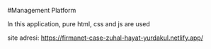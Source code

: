#Management Platform

In this application, pure html, css and js are used

site adresi: https://firmanet-case-zuhal-hayat-yurdakul.netlify.app/

